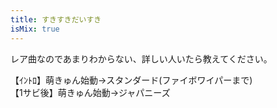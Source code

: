 ```yaml
---
title: すきすきだいすき
isMix: true
---
```


レア曲なのであまりわからない、詳しい人いたら教えてください。<br />

【ｲﾝﾄﾛ】萌きゅん始動→スタンダード(ファイボワイパーまで)<br />
【1サビ後】萌きゅん始動→ジャパニーズ<br />
